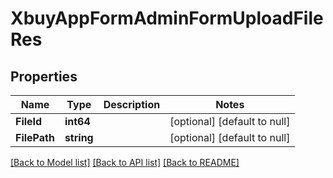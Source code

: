 # XbuyAppFormAdminFormUploadFileRes

## Properties
Name | Type | Description | Notes
------------ | ------------- | ------------- | -------------
**FileId** | **int64** |  | [optional] [default to null]
**FilePath** | **string** |  | [optional] [default to null]

[[Back to Model list]](../README.md#documentation-for-models) [[Back to API list]](../README.md#documentation-for-api-endpoints) [[Back to README]](../README.md)

